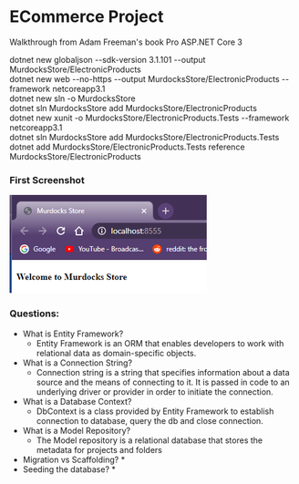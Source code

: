 # ECommerce Project

Walkthrough from Adam Freeman's book Pro ASP.NET Core 3 

dotnet new globaljson --sdk-version 3.1.101 --output MurdocksStore/ElectronicProducts  
dotnet new web --no-https --output MurdocksStore/ElectronicProducts --framework netcoreapp3.1  
dotnet new sln -o MurdocksStore  
dotnet sln MurdocksStore add MurdocksStore/ElectronicProducts   
dotnet new xunit -o MurdocksStore/ElectronicProducts.Tests --framework netcoreapp3.1  
dotnet sln MurdocksStore add MurdocksStore/ElectronicProducts.Tests   
dotnet add MurdocksStore/ElectronicProducts.Tests reference MurdocksStore/ElectronicProducts   

### First Screenshot
![First Screenshot](https://github.com/MurdockTHS/MurdocksStore/blob/master/murdocks1.PNG)

### Questions:
* What is Entity Framework?
  * Entity Framework is an ORM that enables developers to work with relational data as domain-specific objects.
* What is a Connection String?
  * Connection string is a string that specifies information about a data source and the means of connecting to it. It is passed in code to an underlying driver or provider in order to initiate the connection.
* What is a Database Context?
  * DbContext is a class provided by Entity Framework to establish connection to database, query the db and close connection.
* What is a Model Repository?
  * The Model repository is a relational database that stores the metadata for projects and folders
* Migration vs Scaffolding?
  * 
* Seeding the database?
  * 
